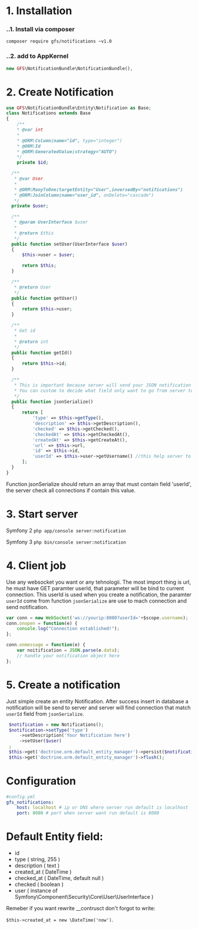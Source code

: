 # 1. Installation
### ..1. Install via composer
`composer require gfs/notifications ~v1.0`

### ..2. add to AppKernel
```php
new GFS\NotificationBundle\NotificationBundle(),
```

# 2. Create Notification
```php
use GFS\NotificationBundle\Entity\Notification as Base;
class Notifications extends Base
{
    /**
    * @var int
    *
    * @ORM\Column(name="id", type="integer")
    * @ORM\Id
    * @ORM\GeneratedValue(strategy="AUTO")
    */
    private $id;

  /**
   * @var User
   *
   * @ORM\ManyToOne(targetEntity="User",inversedBy="notifications")
   * @ORM\JoinColumn(name="user_id", onDelete="cascade")
   */
  private $user;

  /**
   * @param UserInterface $user
   *
   * @return $this
   */
  public function setUser(UserInterface $user)
  {
      $this->user = $user;

      return $this;
  }

  /**
   * @return User
   */
  public function getUser()
  {
      return $this->user;
  }

  /**
   * Get id
   *
   * @return int
   */
  public function getId()
  {
      return $this->id;
  }

  /**
   * This is important because server will send your JSON notification ( json_encode(your notification) ).
   * You can custom to decide what field only want to go from server to your client.
   */
  public function jsonSerialize()
  {
      return [
          'type' => $this->getType(),
          'description' => $this->getDescription(),
          'checked' => $this->getChecked(),
          'checkedAt' => $this->getCheckedAt(),
          'createdAt' => $this->getCreateAt(),
          'url' => $this->url,
          'id' => $this->id,
          'userId' => $this->user->getUsername() //this help server to identify if specific user is connected and send only to that user, you can use athor field for common notification, example group notifications.
      ];
  }
}
```

Function jsonSerialize should return an array that must contain field 'userId', the server check all connections if contain this value.

# 3. Start server
Symfony 2 `php app/console server:notification`

Symfony 3 `php bin/console server:notification`

# 4. Client job
Use any websocket you want or any tehnologii. The most import thing is url, he must have GET paramter userId, that parameter will be bind to current connection.
This userId is used when you create a notification, the paramter `userId` come from function `jsonSerialize` are use to mach connection and send notification.

```javascript
var conn = new WebSocket('ws://yourip:8080?userId='+$scope.username);
conn.onopen = function(e) {
    console.log("Connection established!");
};

conn.onmessage = function(e) {
    var noitification = JSON.parse(e.data);
    // handle your notification object here
};
```

# 5. Create a notification
Just simple create an entity Notification. After success insert in database a notification will be send to server and server will find connection that match `userId` field from `jsonSerialize`.

```php
 $notification = new Notifications();
 $notification->setType('type')
     ->setDescription('Your Notification here')
     ->setUser($user)
 ;
 $this->get('doctrine.orm.default_entity_manager')->persist($notification);
 $this->get('doctrine.orm.default_entity_manager')->flush();
```
# Configuration
```yaml
#config.yml
gfs_notifications:
    host: localhost # ip or DNS where server run default is localhost
    port: 8080 # port when server want run default is 8080
```

# Default Entity field:
- id
- type ( string, 255 )
- description ( text )
- created_at ( DateTime )
- checked_at ( DateTime, default null )
- checked ( boolean )
- user ( instance of Symfony\Component\Security\Core\User\UserInterface )

Remeber if you want rewrite __contrusct don't forgot to write:

`$this->created_at = new \DateTime('now')`.